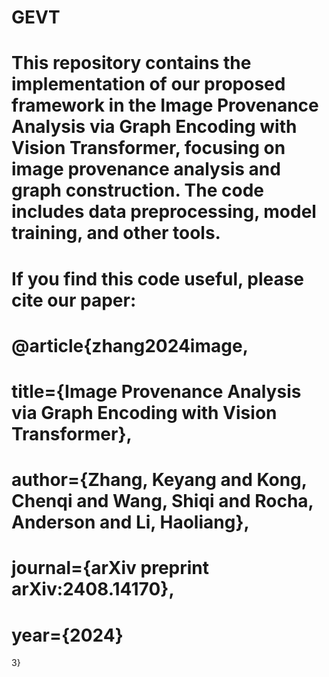 # GEVT
# This repository contains the implementation of our proposed framework in the Image Provenance Analysis via Graph Encoding with Vision Transformer, focusing on image provenance analysis and graph construction. The code includes data preprocessing, model training, and other tools.

# If you find this code useful, please cite our paper:

# @article{zhang2024image,
# title={Image Provenance Analysis via Graph Encoding with Vision Transformer},
# author={Zhang, Keyang and Kong, Chenqi and Wang, Shiqi and Rocha, Anderson and Li, Haoliang},
# journal={arXiv preprint arXiv:2408.14170},
# year={2024}
3}
